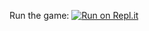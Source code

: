 Run the game:
[![Run on Repl.it](https://repl.it/badge/github/TheFoppian/Text-Based-RPG)](https://repl.it/github/TheFoppian/Text-Based-RPG)

